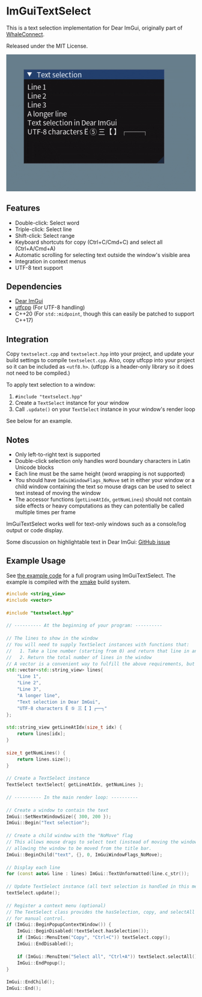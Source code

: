 # ImGuiTextSelect

This is a text selection implementation for Dear ImGui, originally part of [WhaleConnect](https://github.com/WhaleConnect/whaleconnect).

Released under the MIT License.

![Demo](example/demo.gif)

## Features

- Double-click: Select word
- Triple-click: Select line
- Shift-click: Select range
- Keyboard shortcuts for copy (Ctrl+C/Cmd+C) and select all (Ctrl+A/Cmd+A)
- Automatic scrolling for selecting text outside the window's visible area
- Integration in context menus
- UTF-8 text support

## Dependencies

- [Dear ImGui](https://github.com/ocornut/imgui)
- [utfcpp](https://github.com/nemtrif/utfcpp) (For UTF-8 handling)
- C++20 (For `std::midpoint`, though this can easily be patched to support C++17)

## Integration

Copy `textselect.cpp` and `textselect.hpp` into your project, and update your build settings to compile `textselect.cpp`. Also, copy utfcpp into your project so it can be included as `<utf8.h>`. (utfcpp is a header-only library so it does not need to be compiled.)

To apply text selection to a window:

1. `#include "textselect.hpp"`
2. Create a `TextSelect` instance for your window
3. Call `.update()` on your `TextSelect` instance in your window's render loop

See below for an example.

## Notes

- Only left-to-right text is supported
- Double-click selection only handles word boundary characters in Latin Unicode blocks
- Each line must be the same height (word wrapping is not supported)
- You should have `ImGuiWindowFlags_NoMove` set in either your window or a child window containing the text so mouse drags can be used to select text instead of moving the window
- The accessor functions (`getLineAtIdx`, `getNumLines`) should not contain side effects or heavy computations as they can potentially be called multiple times per frame

ImGuiTextSelect works well for text-only windows such as a console/log output or code display.

Some discussion on highlightable text in Dear ImGui: [GitHub issue](https://github.com/ocornut/imgui/issues/950)

## Example Usage

See [the example code](example/main.cpp) for a full program using ImGuiTextSelect. The example is compiled with the [xmake](https://xmake.io) build system.

```cpp
#include <string_view>
#include <vector>

#include "textselect.hpp"

// ---------- At the beginning of your program: ----------

// The lines to show in the window
// You will need to supply TextSelect instances with functions that:
//   1. Take a line number (starting from 0) and return that line in an std::string_view
//   2. Return the total number of lines in the window
// A vector is a convenient way to fulfill the above requirements, but you may use whatever you like.
std::vector<std::string_view> lines{
    "Line 1",
    "Line 2",
    "Line 3",
    "A longer line",
    "Text selection in Dear ImGui",
    "UTF-8 characters Ë ⑤ 三【 】┌──┐"
};

std::string_view getLineAtIdx(size_t idx) {
    return lines[idx];
}

size_t getNumLines() {
    return lines.size();
}

// Create a TextSelect instance
TextSelect textSelect{ getLineAtIdx, getNumLines };

// ---------- In the main render loop: ----------

// Create a window to contain the text
ImGui::SetNextWindowSize({ 300, 200 });
ImGui::Begin("Text selection");

// Create a child window with the "NoMove" flag
// This allows mouse drags to select text (instead of moving the window), while still
// allowing the window to be moved from the title bar.
ImGui::BeginChild("text", {}, 0, ImGuiWindowFlags_NoMove);

// Display each line
for (const auto& line : lines) ImGui::TextUnformatted(line.c_str());

// Update TextSelect instance (all text selection is handled in this method)
textSelect.update();

// Register a context menu (optional)
// The TextSelect class provides the hasSelection, copy, and selectAll methods
// for manual control.
if (ImGui::BeginPopupContextWindow()) {
    ImGui::BeginDisabled(!textSelect.hasSelection());
    if (ImGui::MenuItem("Copy", "Ctrl+C")) textSelect.copy();
    ImGui::EndDisabled();

    if (ImGui::MenuItem("Select all", "Ctrl+A")) textSelect.selectAll();
    ImGui::EndPopup();
}

ImGui::EndChild();
ImGui::End();
```
